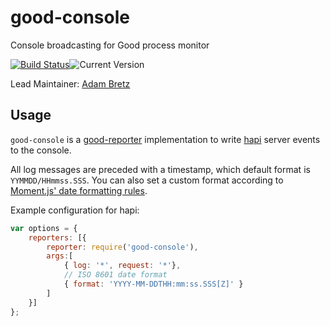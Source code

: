 # good-console

Console broadcasting for Good process monitor

[![Build Status](https://travis-ci.org/hapijs/good-console.svg?branch=master)](http://travis-ci.org/hapijs/good-console)![Current Version](https://img.shields.io/npm/v/good-console.svg)

Lead Maintainer: [Adam Bretz](https://github.com/arb)

## Usage

`good-console` is a [good-reporter](https://github.com/hapijs/good-reporter) implementation to write [hapi](http://hapijs.com/) server events to the console.

All log messages are preceded with a timestamp, which default format is `YYMMDD/HHmmss.SSS`. You can also set a custom format according to [Moment.js' date formatting rules](http://momentjs.com/docs/#/displaying/format/).

Example configuration for hapi:
```js
var options = {
    reporters: [{
        reporter: require('good-console'),
        args:[
            { log: '*', request: '*'},
            // ISO 8601 date format
            { format: 'YYYY-MM-DDTHH:mm:ss.SSS[Z]' }
        ]
    }]
};
```
